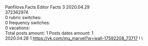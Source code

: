 Panfilova.Facts	Editor Facts 3 2020.04.29\
372362974\
0 rubric switches:\
0 frequency switches:\
0 vacations:\
Total posts amount: 1	Posts dates amount: 1\
2020.04.28 1 https://vk.com/mu_marvel?w=wall-17592208_73717 ! \
